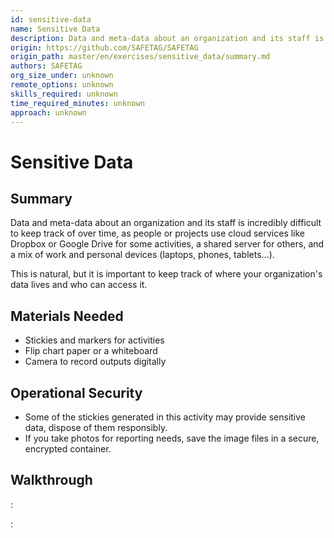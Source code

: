```yaml
---
id: sensitive-data
name: Sensitive Data
description: Data and meta-data about an organization and its staff is incredibly difficult to keep track of over time, as people or...
origin: https://github.com/SAFETAG/SAFETAG
origin_path: master/en/exercises/sensitive_data/summary.md
authors: SAFETAG
org_size_under: unknown
remote_options: unknown
skills_required: unknown
time_required_minutes: unknown
approach: unknown
---
```

# Sensitive Data

## Summary

Data and meta-data about an organization and its staff is incredibly difficult to keep track of over time, as people or projects use cloud services like Dropbox or Google Drive for some activities, a shared server for others, and a mix of work and personal devices (laptops, phones, tablets...).  

This is natural, but it is important to keep track of where your organization's data lives and who can access it.


## Materials Needed

* Stickies and markers for activities
* Flip chart paper or a whiteboard 
* Camera to record outputs digitally

## Operational Security

* Some of the stickies generated in this activity may provide sensitive data, dispose of them responsibly.
* If you take photos for reporting needs, save the image files in a secure, encrypted container.

## Walkthrough

:[](sensitive_data_activity.md)






:[](../references/footnotes.md)
